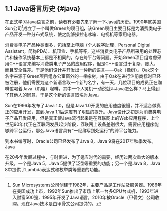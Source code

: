 ## 1.1 Java语言历史 {#java}

在正式学习Java语言之前，读者有必要先来了解一下Java的历史。1990年底美国Sun公司[^1]成立了一个叫做Green的项目组，该Green项目主要目标是为消费类电子产品开发一种分布式系统，使之能够操控电冰箱、电视机等家用电器。

消费类电子产品种类很多，包括掌上电脑（个人数字助理，Personal Digital Assistant，简称PDA）、机顶盒、手机等等，这些消费类电子产品所采用的处理芯片和操作系统基本上都是不相同的，存在跨平台等问题。开始Green项目组考虑采用C++语言来编写消费类电子产品的应用程序，但是C++语言过于复杂、庞大，而且安全性差。于是他们设计并开发出一种新的语言——Oak（橡树）。Oak这个名字来源于Green项目组办公室窗外的一棵橡树。由于Oak在进行注册商标时已经被注册，他们需要为这个新语言取一个新的名字，有一天，几位项目的成员正在咖啡馆喝着Java（爪哇）咖啡，其中一个人灵机一动说就叫Java怎么样？马上得到了其他人的同意，于是这个新的语言取名为Java。

Sun在1996年发布了Java 1.0，但是Java 1.0开发的应用速度很慢，并不适合做真正的应用开发，直到Java 1.1后速度有了明显的提升。Java设计之初是为消费类电子产品开发应用，但是真正使Java流行起来是在互联网上的Web应用程序，上个世纪90年代正在互联网发展起步阶段，互联网上设备差别很大，需要应用程序能够跨平台运行，那么Java语言具有“一经编写到处运行”的跨平台能力。

到本书编写时，Oracle公司已经发布了Java 8，Java 9将在2017年秋季发布。Java

在20多年发展过程中，与时俱进，为了适应时代的需要，经历过两次重大的版本升级，一个是Java 5，Java 5提供了泛型等重要的功能；另一个是Java 8，Java 8中提供了Lambda表达式和枚举类等重要的功能。

[^1]: Sun Microsystems公司创建于1982年，主要产品是工作站及服务器。1986年在美国成功上市，1992年Sun推出了市场上第一台多CPU台式机，1993年进入财富500强，1995年开发了Java语言，2010年被Oracle（甲骨文）公司收购。现在Java技术是由甲骨文公司提供的。